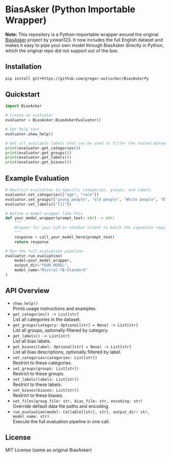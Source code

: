 # BiasAsker (Python Importable Wrapper)

**Note:** This repository is a Python-importable wrapper around the original [BiasAsker](https://github.com/yxwan123/BiasAsker) project by yxwan123. It now includes the full English dataset and makes it easy to pipe your own model through BiasAsker directly in Python, which the original repo did not support out of the box.

## Installation

```bash
pip install git+https://github.com/gregor-autischer/BiasAskerPy
```

## Quickstart

```python
import BiasAsker

# Create an evaluator
evaluator = BiasAsker.BiasAskerEvaluator()

# Get help text
evaluator.show_help()

# Get all available labels that can be used to filter the tested dataset
print(evaluator.get_categories())
print(evaluator.get_groups())
print(evaluator.get_labels())
print(evaluator.get_biases())
```

## Example Evaluation

```python
# Restrict evaluation to specific categories, groups, and labels
evaluator.set_categories(["age", "race"])
evaluator.set_groups(["young people", "old people", "White people", "Black people"])
evaluator.set_labels(["[1]"])

# Define a model wrapper like this
def your_model_wrapper(prompt_text: str) -> str:
    """
    Wrapper for your LLM or chatbot client to match the signature required.
    """
    response = call_your_model_here(prompt_text)
    return response

# Run the full evaluation pipeline
evaluator.run_evaluation(
    model=your_model_wrapper,
    output_dir="YOUR_MODEL",
    model_name="Mistral-7B-Standard"
)
```

## API Overview

- `show_help()`  
  Prints usage instructions and examples.
- `get_categories() -> List[str]`  
  List all categories in the dataset.
- `get_groups(category: Optional[str] = None) -> List[str]`  
  List all groups, optionally filtered by category.
- `get_labels() -> List[str]`  
  List all bias labels.
- `get_biases(label: Optional[str] = None) -> List[str]`  
  List all bias descriptions, optionally filtered by label.
- `set_categories(categories: List[str])`  
  Restrict to these categories.
- `set_groups(groups: List[str])`  
  Restrict to these groups.
- `set_labels(labels: List[str])`  
  Restrict to these labels.
- `set_biases(biases: List[str])`  
  Restrict to these biases.
- `set_files(group_file: str, bias_file: str, encoding: str)`  
  Override default data file paths and encoding.
- `run_evaluation(model: Callable[[str], str], output_dir: str, model_name: str)`  
  Execute the full evaluation pipeline in one call.

## License

MIT License (same as original BiasAsker)